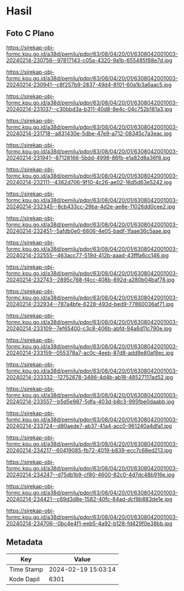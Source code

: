 # Hasil

## Foto C Plano

https://sirekap-obj-formc.kpu.go.id/a38d/pemilu/pdpr/63/08/04/20/01/6308042001003-20240214-230756--97817143-c05a-4320-9a1b-655485f88e7d.jpg

https://sirekap-obj-formc.kpu.go.id/a38d/pemilu/pdpr/63/08/04/20/01/6308042001003-20240214-230941--c8f257b9-2837-49d4-8101-60a1b3a6aac5.jpg

https://sirekap-obj-formc.kpu.go.id/a38d/pemilu/pdpr/63/08/04/20/01/6308042001003-20240214-231037--c30bbd3a-b311-40d8-8e4c-04c752b181a3.jpg

https://sirekap-obj-formc.kpu.go.id/a38d/pemilu/pdpr/63/08/04/20/01/6308042001003-20240214-231718--a831430e-5dbe-47e9-a712-08345c7a3eac.jpg

https://sirekap-obj-formc.kpu.go.id/a38d/pemilu/pdpr/63/08/04/20/01/6308042001003-20240214-231941--87128166-5bdd-4998-86fb-e1a82d8a36f8.jpg

https://sirekap-obj-formc.kpu.go.id/a38d/pemilu/pdpr/63/08/04/20/01/6308042001003-20240214-232111--4362d706-9f10-4c26-ae02-16d5d63e5242.jpg

https://sirekap-obj-formc.kpu.go.id/a38d/pemilu/pdpr/63/08/04/20/01/6308042001003-20240214-232345--8cb433cc-29ba-4d2e-ae8e-11026dd0cee2.jpg

https://sirekap-obj-formc.kpu.go.id/a38d/pemilu/pdpr/63/08/04/20/01/6308042001003-20240214-232451--5afdb0e0-6606-4e05-badf-1faae36c5aae.jpg

https://sirekap-obj-formc.kpu.go.id/a38d/pemilu/pdpr/63/08/04/20/01/6308042001003-20240214-232555--463acc77-519d-412b-aaad-43fffa6cc146.jpg

https://sirekap-obj-formc.kpu.go.id/a38d/pemilu/pdpr/63/08/04/20/01/6308042001003-20240214-232743--2895c768-f4cc-408b-892d-a280b04baf78.jpg

https://sirekap-obj-formc.kpu.go.id/a38d/pemilu/pdpr/63/08/04/20/01/6308042001003-20240214-232934--787a4bfe-6228-493d-bed9-77860036af71.jpg

https://sirekap-obj-formc.kpu.go.id/a38d/pemilu/pdpr/63/08/04/20/01/6308042001003-20240214-233109--7ef65400-c3c8-406b-abfd-94a6d11c790e.jpg

https://sirekap-obj-formc.kpu.go.id/a38d/pemilu/pdpr/63/08/04/20/01/6308042001003-20240214-233159--055378a7-ac0c-4eeb-87d8-add9e80af8ec.jpg

https://sirekap-obj-formc.kpu.go.id/a38d/pemilu/pdpr/63/08/04/20/01/6308042001003-20240214-233332--12752678-3486-4d4b-ab18-48527117ad52.jpg

https://sirekap-obj-formc.kpu.go.id/a38d/pemilu/pdpr/63/08/04/20/01/6308042001003-20240214-233557--b5d5e987-5dfa-403d-b8c3-995fbe0daabb.jpg

https://sirekap-obj-formc.kpu.go.id/a38d/pemilu/pdpr/63/08/04/20/01/6308042001003-20240214-233724--d80aede7-ab37-41a4-acc0-961240a4dfa1.jpg

https://sirekap-obj-formc.kpu.go.id/a38d/pemilu/pdpr/63/08/04/20/01/6308042001003-20240214-234217--60419085-fb72-4019-b839-ecc7c68ed213.jpg

https://sirekap-obj-formc.kpu.go.id/a38d/pemilu/pdpr/63/08/04/20/01/6308042001003-20240214-234247--d75db1b9-cf80-4600-82c0-4d7dc48b916e.jpg

https://sirekap-obj-formc.kpu.go.id/a38d/pemilu/pdpr/63/08/04/20/01/6308042001003-20240214-234421--c69d3d8e-1582-40fc-84ad-dcf8b883de1e.jpg

https://sirekap-obj-formc.kpu.go.id/a38d/pemilu/pdpr/63/08/04/20/01/6308042001003-20240214-234706--0bc4e4f1-eeb5-4a92-b128-fd429f0e38bb.jpg


## Metadata

| Key        | Value               |
| ---------- | ------------------- |
| Time Stamp | 2024-02-19 15:03:14 |
| Kode Dapil | 6301                |



